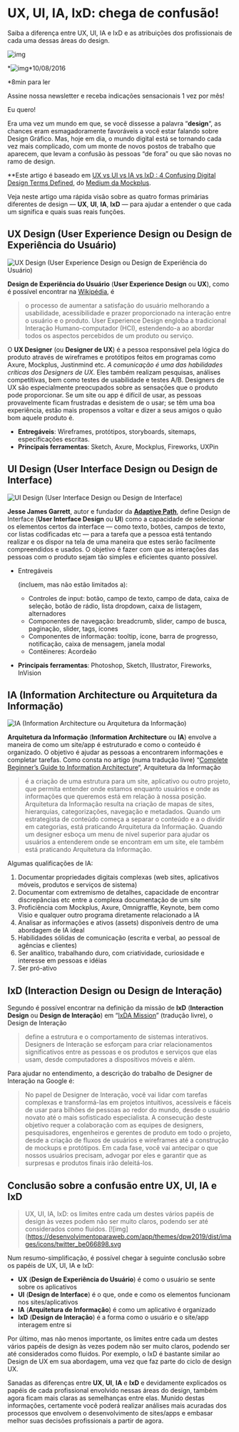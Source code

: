 # UX, UI, IA, IxD: chega de confusão!

Saiba a diferença entre UX, UI, IA e IxD e as atribuições dos profissionais de cada uma dessas áreas do design.

![img](https://desenvolvimentoparaweb.com/app/uploads/2016/08/1470852376-ux-ui-ia-ixd.jpg)

*![img](https://desenvolvimentoparaweb.com/app/themes/dpw2019/dist/images/icons/calendar_232b3067.svg)*10/08/2016

*8min para ler

Assine nossa newsletter e receba indicações sensacionais 1 vez por mês!

Eu quero!

Era uma vez um mundo em que, se você dissesse a palavra “**design**“, as chances eram esmagadoramente favoráveis a você estar falando sobre Design Gráfico. Mas, hoje em dia, o mundo digital está se tornando cada vez mais complicado, com um monte de novos postos de trabalho que aparecem, que levam a confusão às pessoas “de fora” ou que são novas no ramo de design.

**Este artigo é baseado em [UX vs UI vs IA vs IxD : 4 Confusing Digital Design Terms Defined](https://medium.com/@Mockplus/ux-vs-ui-vs-ia-vs-ixd-4-confusing-digital-design-terms-defined-ebd679f53f2), do [Medium da Mockplus](https://medium.com/@Mockplus/).

Veja neste artigo uma rápida visão sobre as quatro formas primárias diferentes de design — **UX**, **UI**, **IA**, **IxD** — para ajudar a entender o que cada um significa e quais suas reais funções.

## UX Design (User Experience Design ou Design de Experiência do Usuário)

![UX Design (User Experience Design ou Design de Experiência do Usuário)](http://desenvolvimentoparaweb.com/app/uploads/2016/08/1470852284-ux-ui-ia-ixd-ux-design-experiencia-usuario.jpg)

**Design de Experiência do Usuário** (**User Experience Design** ou **UX**), como é possível encontrar na [Wikipédia](https://en.wikipedia.org/wiki/User_experience_design), é

> o processo de aumentar a satisfação do usuário melhorando a usabilidade, acessibilidade e prazer proporcionado na interação entre o usuário e o produto. User Experience Design engloba a tradicional Interação Humano-computador (HCI), estendendo-a ao abordar todos os aspectos percebidos de um produto ou serviço.

O **UX Designer** (ou **Designer de UX**) é a pessoa responsável pela lógica do produto através de wireframes e protótipos feitos em programas como Axure, Mockplus, Justinmind etc. *A comunicação é uma das habilidades críticas dos Designers de UX*. Eles também realizam pesquisas, análises competitivas, bem como testes de usabilidade e testes A/B. Designers de UX são especialmente preocupados sobre as sensações que o produto pode proporcionar. Se um site ou app é difícil de usar, as pessoas provavelmente ficam frustradas e desistem de o usar; se têm uma boa experiência, estão mais propensos a voltar e dizer a seus amigos o quão bom aquele produto é.

- **Entregáveis**: Wireframes, protótipos, storyboards, sitemaps, especificações escritas.
- **Principais ferramentas**: Sketch, Axure, Mockplus, Fireworks, UXPin

## UI Design (User Interface Design ou Design de Interface)

![UI Design (User Interface Design ou Design de Interface)](http://desenvolvimentoparaweb.com/app/uploads/2016/08/1470852324-ux-ui-ia-ixd-ui-design-interface.jpg)

**Jesse James Garrett**, autor e fundador da [**Adaptive Path**](http://www.adaptivepath.com/), define Design de Interface (**User Interface Design** ou **UI**) como a capacidade de selecionar os elementos certos da interface — como texto, botões, campos de texto, cor listas codificadas etc — para a tarefa que a pessoa está tentando realizar e os dispor na tela de uma maneira que estes serão facilmente compreendidos e usados. O objetivo é fazer com que as interações das pessoas com o produto sejam tão simples e eficientes quanto possível.

- Entregáveis

   

  (incluem, mas não estão limitados a):

  - Controles de input: botão, campo de texto, campo de data, caixa de seleção, botão de rádio, lista dropdown, caixa de listagem, alternadores
  - Componentes de navegação: breadcrumb, slider, campo de busca, paginação, slider, tags, ícones
  - Componentes de informação: tooltip, ícone, barra de progresso, notificação, caixa de mensagem, janela modal
  - Contêineres: Acordeão

- **Principais ferramentas**: Photoshop, Sketch, Illustrator, Fireworks, InVision

## IA (Information Architecture ou Arquitetura da Informação)

![IA (Information Architecture ou Arquitetura da Informação)](http://desenvolvimentoparaweb.com/app/uploads/2016/08/1470852352-ux-ui-ia-ixd-ia-arquitetura-informacao.jpg)

**Arquitetura da Informação** (**Information Architecture** ou **IA**) envolve a maneira de como um site/app é estruturado e como o conteúdo é organizado. O objetivo é ajudar as pessoas a encontrarem informações e completar tarefas. Como consta no artigo (numa tradução livre) “[Complete Beginner’s Guide to Information Architecture](http://www.uxbooth.com/articles/complete-beginners-guide-to-information-architecture/)“, Arquitetura da Informação

> é a criação de uma estrutura para um site, aplicativo ou outro projeto, que permita entender onde estamos enquanto usuários e onde as informações que queremos está em relação à nossa posição. Arquitetura da Informação resulta na criação de mapas de sites, hierarquias, categorizações, navegação e metadados. Quando um estrategista de conteúdo começa a separar o conteúdo e a o dividir em categorias, está praticando Arquitetura da Informação. Quando um designer esboça um menu de nível superior para ajudar os usuários a entenderem onde se encontram em um site, ele também está praticando Arquitetura da Informação.

Algumas qualificações de IA:

1. Documentar propriedades digitais complexas (web sites, aplicativos móveis, produtos e serviços de sistema)
2. Documentar com extremismo de detalhes, capacidade de encontrar discrepâncias etc entre a complexa documentação de um site
3. Proficiência com Mockplus, Axure, Omnigraffle, Keynote, bem como Visio e qualquer outro programa diretamente relacionado a IA
4. Analisar as informações e ativos (assets) disponíveis dentro de uma abordagem de IA ideal
5. Habilidades sólidas de comunicação (escrita e verbal, ao pessoal de agências e clientes)
6. Ser analítico, trabalhando duro, com criatividade, curiosidade e interesse em pessoas e idéias
7. Ser pró-ativo

## IxD (Interaction Design ou Design de Interação)

Segundo é possível encontrar na definição da missão de **IxD** (**Interaction Design** ou **Design de Interação**) em “[IxDA Mission](http://www.ixda.org/about/ixda-mission)” (tradução livre), o Design de Interação

> define a estrutura e o comportamento de sistemas interativos. Designers de Interação se esforçam para criar relacionamentos significativos entre as pessoas e os produtos e serviços que elas usam, desde computadores a dispositivos móveis e além.

Para ajudar no entendimento, a descrição do trabalho de Designer de Interação na Google é:

> No papel de Designer de Interação, você vai lidar com tarefas complexas e transformá-las em projetos intuitivos, acessíveis e fáceis de usar para bilhões de pessoas ao redor do mundo, desde o usuário novato até o mais sofisticado especialista. A consecução deste objetivo requer a colaboração com as equipes de designers, pesquisadores, engenheiros e gerentes de produto em todo o projeto, desde a criação de fluxos de usuários e wireframes até a construção de mockups e protótipos. Em cada fase, você vai antecipar o que nossos usuários precisam, advogar por eles e garantir que as surpresas e produtos finais irão deleitá-los.

## Conclusão sobre a confusão entre UX, UI, IA e IxD

> UX, UI, IA, IxD: os limites entre cada um destes vários papéis de design às vezes podem não ser muito claros, podendo ser até considerados como fluidos. [![img](https://desenvolvimentoparaweb.com/app/themes/dpw2019/dist/images/icons/twitter_be066898.svg

Num resumo-simplificação, é possível chegar à seguinte conclusão sobre os papéis de UX, UI, IA e IxD:

- **UX** (**Design de Experiência do Usuário**) é como o usuário se sente sobre os aplicativos
- **UI** (**Design de Interface**) é o que, onde e como os elementos funcionam nos sites/aplicativos
- **IA** (**Arquitetura de Informação**) é como um aplicativo é organizado
- **IxD** (**Design de Interação**) é a forma como o usuário e o site/app interagem entre si

Por último, mas não menos importante, os limites entre cada um destes vários papéis de design às vezes podem não ser muito claros, podendo ser até considerados como fluidos. Por exemplo, o IxD é bastante similar ao Design de UX em sua abordagem, uma vez que faz parte do ciclo de design UX.

Sanadas as diferenças entre **UX**, **UI**, **IA** e **IxD** e devidamente explicados os papéis de cada profissional envolvido nessas áreas do design, também agora ficam mais claras as semelhanças entre elas. Munido destas informações, certamente você poderá realizar análises mais acuradas dos processos que envolvem o desenvolvimento de sites/apps e embasar melhor suas decisões profissionais a partir de agora.
